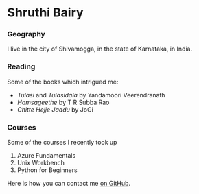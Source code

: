 # Shruthi Bairy

### Geography

I live in the city of Shivamogga, in the state of Karnataka, in India.

### Reading

Some of the books which intrigued me:

- *Tulasi* and *Tulasidala* by Yandamoori Veerendranath
- *Hamsageethe* by T R Subba Rao
- *Chitte Hejje Jaadu* by JoGi

### Courses

Some of the courses I recently took up

1. Azure Fundamentals
2. Unix Workbench
3. Python for Beginners


Here is how you can contact me [on GitHub](https://www.github.com/blackchan).
